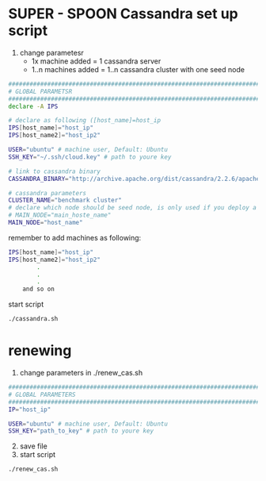 # SUPER - SPOON Cassandra set up script
1. change parametesr
    - 1x machine added = 1 cassandra server
    - 1..n machines added = 1..n cassandra cluster with one seed node
```bash
###############################################################################
# GLOBAL PARAMETSR
###############################################################################
declare -A IPS

# declare as following ([host_name]=host_ip
IPS[host_name]="host_ip"
IPS[host_name2]="host_ip2"

USER="ubuntu" # machine user, Default: Ubuntu
SSH_KEY="~/.ssh/cloud.key" # path to youre key

# link to cassandra binary
CASSANDRA_BINARY="http://archive.apache.org/dist/cassandra/2.2.6/apache-cassandra-2.2.6-bin.tar.gz"

# cassandra parameters
CLUSTER_NAME="benchmark cluster"
# declare which node should be seed node, is only used if you deploy a cluster
# MAIN_NODE="main_hoste_name"
MAIN_NODE="host_name"

```

remember to add machines as following:

```bash
IPS[host_name]="host_ip"
IPS[host_name2]="host_ip2"
        .
        .
        .
    and so on
```

start script

```bash
./cassandra.sh

```

# renewing
1. change parameters in ./renew_cas.sh
```bash
###############################################################################
# GLOBAL PARAMETERS
###############################################################################
IP="host_ip"

USER="ubuntu" # machine user, Default: Ubuntu
SSH_KEY="path_to_key" # path to youre key
```
2. save file
3. start script
```bash
./renew_cas.sh
```
